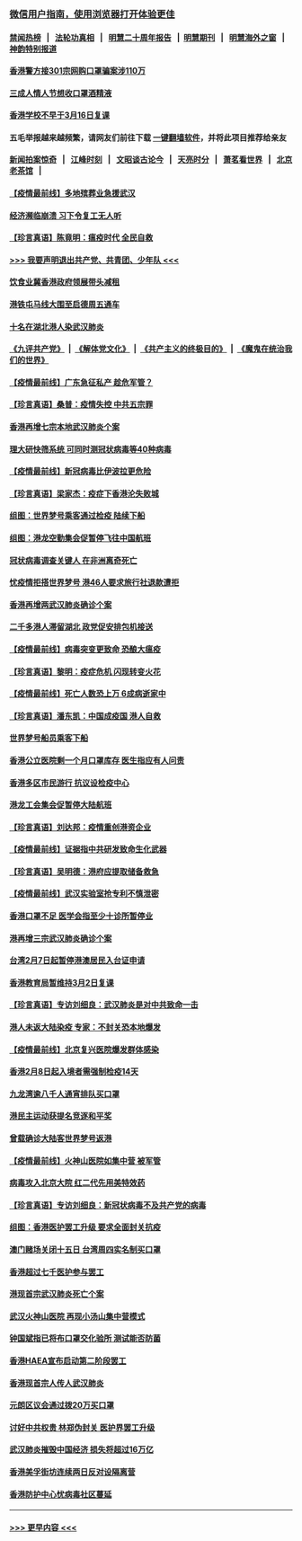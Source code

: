 ### [微信用户指南，使用浏览器打开体验更佳](https://github.com/gfw-breaker/banned-news1/blob/master/indexes/wechat-guide.md?t=0)
#### [禁闻热榜](热点新闻.md?t=0)  &nbsp;&nbsp;|&nbsp;&nbsp; [法轮功真相](https://github.com/gfw-breaker/truth/blob/master/README.md?t=0) &nbsp;&nbsp;|&nbsp;&nbsp; [明慧二十周年报告](https://github.com/gfw-breaker/mh-reports/blob/master/README.md?t=0) &nbsp;&nbsp;|&nbsp;&nbsp;[明慧期刊](https://github.com/gfw-breaker/mh-qikan) &nbsp;&nbsp;|&nbsp;&nbsp; [明慧海外之窗](https://github.com/gfw-breaker/mh-news/blob/master/README.md?t=0) &nbsp;&nbsp;|&nbsp;&nbsp; [神韵特别报道](https://github.com/gfw-breaker/mh-news/blob/master/shenyun.md?t=0)
#### [香港警方接301宗网购口罩骗案涉110万](../pages/nsc415/n11867572.md?t=02141755) 
#### [三成人情人节想收口罩酒精液](../pages/nsc415/n11867523.md?t=02141755) 
#### [香港学校不早于3月16日复课](../pages/nsc415/n11867498.md?t=02141755) 
#### 五毛举报越来越频繁，请网友们前往下载 [一键翻墙软件](https://github.com/gfw-breaker/ssr-accounts)，并将此项目推荐给亲友
#### [新闻拍案惊奇](https://github.com/gfw-breaker/banned-news1/blob/master/pages/link4.md) &nbsp;&nbsp;|&nbsp;&nbsp; [江峰时刻](https://github.com/gfw-breaker/banned-news1/blob/master/pages/link4.md) &nbsp;&nbsp;|&nbsp;&nbsp; [文昭谈古论今](https://github.com/gfw-breaker/banned-news1/blob/master/pages/link4.md) &nbsp;&nbsp;|&nbsp;&nbsp; [天亮时分](https://github.com/gfw-breaker/banned-news1/blob/master/pages/link4.md) &nbsp;&nbsp;|&nbsp;&nbsp; [萧茗看世界](https://github.com/gfw-breaker/banned-news1/blob/master/pages/link4.md) &nbsp;&nbsp;|&nbsp;&nbsp; [北京老茶馆](https://github.com/gfw-breaker/banned-news1/blob/master/pages/link4.md) &nbsp;&nbsp;|&nbsp;&nbsp; 
#### [【疫情最前线】多地殡葬业急援武汉](../pages/nsc415/n11866914.md?t=02141755) 
#### [经济濒临崩溃 习下令复工无人听](../pages/nsc415/n11867269.md?t=02141755) 
#### [【珍言真语】陈竟明：瘟疫时代 全民自救](../pages/nsc415/n11866765.md?t=02141755) 
#### [>>> 我要声明退出共产党、共青团、少年队 <<<](https://github.com/begood0513/goodnews/blob/master/quit/letter.md) 
#### [饮食业冀香港政府领展带头减租](../pages/nsc415/n11864876.md?t=02141755) 
#### [港铁屯马线大围至启德周五通车](../pages/nsc415/n11864842.md?t=02141755) 
#### [十名在湖北港人染武汉肺炎](../pages/nsc415/n11864807.md?t=02141755) 
#### [《九评共产党》](https://github.com/begood0513/9ping.md/blob/master/README.md) &nbsp;|&nbsp; [《解体党文化》](../../../../jtdwh.md/blob/master/README.md)  &nbsp;|&nbsp; [《共产主义的终极目的》](../../../../gczydzjmd.md/blob/master/README.md) &nbsp;|&nbsp; [《魔鬼在统治我们的世界》](../../../../mgztzwmdsj.md/blob/master/README.md) 
#### [【疫情最前线】广东急征私产 趁危军管？](../pages/nsc415/n11864205.md?t=02141755) 
#### [【珍言真语】桑普：疫情失控 中共五宗罪](../pages/nsc415/n11864157.md?t=02141755) 
#### [香港再增七宗本地武汉肺炎个案](../pages/nsc415/n11862405.md?t=02141755) 
#### [理大研快筛系统 可同时测冠状病毒等40种病毒](../pages/nsc415/n11862376.md?t=02141755) 
#### [【疫情最前线】新冠病毒比伊波拉更危险](../pages/nsc415/n11862199.md?t=02141755) 
#### [【珍言真语】梁家杰：疫症下香港沦失败城](../pages/nsc415/n11861588.md?t=02141755) 
#### [组图：世界梦号乘客通过检疫 陆续下船](../pages/nsc415/n11858302.md?t=02141755) 
#### [组图：港龙空勤集会促暂停飞往中国航班](../pages/nsc415/n11858190.md?t=02141755) 
#### [冠状病毒调查关键人 在非洲离奇死亡](../pages/nsc415/n11859798.md?t=02141755) 
#### [忧疫情拒搭世界梦号 港46人要求旅行社退款遭拒](../pages/nsc415/n11859849.md?t=02141755) 
#### [香港再增两武汉肺炎确诊个案](../pages/nsc415/n11859833.md?t=02141755) 
#### [二千多港人滞留湖北 政党促安排包机接送](../pages/nsc415/n11859831.md?t=02141755) 
#### [【疫情最前线】病毒突变更致命 恐酿大瘟疫](../pages/nsc415/n11859604.md?t=02141755) 
#### [【珍言真语】黎明：疫症危机 闪现转变火花](../pages/nsc415/n11859199.md?t=02141755) 
#### [【疫情最前线】死亡人数恐上万 6成病逝家中](../pages/nsc415/n11856687.md?t=02141755) 
#### [【珍言真语】潘东凯：中国成疫国 港人自救](../pages/nsc415/n11856962.md?t=02141755) 
#### [世界梦号船员乘客下船](../pages/nsc415/n11856883.md?t=02141755) 
#### [香港公立医院剩一个月口罩库存 医生指应有人问责](../pages/nsc415/n11856875.md?t=02141755) 
#### [香港多区市民游行 抗议设检疫中心](../pages/nsc415/n11856866.md?t=02141755) 
#### [港龙工会集会促暂停大陆航班](../pages/nsc415/n11856840.md?t=02141755) 
#### [【珍言真语】刘达邦：疫情重创港资企业](../pages/nsc415/n11854274.md?t=02141755) 
#### [【疫情最前线】证据指中共研发致命生化武器](../pages/nsc415/n11853087.md?t=02141755) 
#### [【珍言真语】吴明德：港府应提取储备救急](../pages/nsc415/n11852734.md?t=02141755) 
#### [【疫情最前线】武汉实验室抢专利不慎泄密](../pages/nsc415/n11850310.md?t=02141755) 
#### [香港口罩不足 医学会指至少十诊所暂停业](../pages/nsc415/n11850301.md?t=02141755) 
#### [港再增三宗武汉肺炎确诊个案](../pages/nsc415/n11850328.md?t=02141755) 
#### [台湾2月7日起暂停港澳居民入台证申请](../pages/nsc415/n11850304.md?t=02141755) 
#### [香港教育局暂维持3月2日复课](../pages/nsc415/n11850260.md?t=02141755) 
#### [【珍言真语】专访刘细良：武汉肺炎是对中共致命一击](../pages/nsc415/n11849934.md?t=02141755) 
#### [港人未返大陆染疫 专家：不封关恐本地爆发](../pages/nsc415/n11848021.md?t=02141755) 
#### [【疫情最前线】北京复兴医院爆发群体感染](../pages/nsc415/n11847626.md?t=02141755) 
#### [香港2月8日起入境者需强制检疫14天](../pages/nsc415/n11847658.md?t=02141755) 
#### [九龙湾逾八千人通宵排队买口罩](../pages/nsc415/n11847647.md?t=02141755) 
#### [港民主运动获提名竞逐和平奖](../pages/nsc415/n11847633.md?t=02141755) 
#### [曾载确诊大陆客世界梦号返港](../pages/nsc415/n11847608.md?t=02141755) 
#### [【疫情最前线】火神山医院如集中营 被军管](../pages/nsc415/n11847524.md?t=02141755) 
#### [病毒攻入北京大院 红二代先用美特效药](../pages/nsc415/n11847427.md?t=02141755) 
#### [【珍言真语】专访刘细良：新冠状病毒不及共产党的病毒](../pages/nsc415/n11847164.md?t=02141755) 
#### [组图：香港医护罢工升级 要求全面封关抗疫](../pages/nsc415/n11844107.md?t=02141755) 
#### [澳门赌场关闭十五日 台湾周四实名制买口罩](../pages/nsc415/n11845083.md?t=02141755) 
#### [香港超过七千医护参与罢工](../pages/nsc415/n11845051.md?t=02141755) 
#### [港现首宗武汉肺炎死亡个案](../pages/nsc415/n11844998.md?t=02141755) 
#### [武汉火神山医院 再现小汤山集中营模式](../pages/nsc415/n11844763.md?t=02141755) 
#### [钟国斌指已将布口罩交化验所 测试能否防菌](../pages/nsc415/n11842783.md?t=02141755) 
#### [香港HAEA宣布启动第二阶段罢工](../pages/nsc415/n11842723.md?t=02141755) 
#### [香港现首宗人传人武汉肺炎](../pages/nsc415/n11842766.md?t=02141755) 
#### [元朗区议会通过拨20万买口罩](../pages/nsc415/n11842754.md?t=02141755) 
#### [讨好中共权贵 林郑伪封关 医护界罢工升级](../pages/nsc415/n11842359.md?t=02141755) 
#### [武汉肺炎摧毁中国经济 损失将超过16万亿](../pages/nsc415/n11839723.md?t=02141755) 
#### [香港美孚街坊连续两日反对设隔离营](../pages/nsc415/n11839962.md?t=02141755) 
#### [香港防护中心忧病毒社区蔓延](../pages/nsc415/n11839933.md?t=02141755) 

----
#### [ >>> 更早内容 <<< ](../indexes/nsc415-earlier.md)
